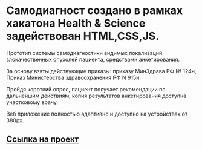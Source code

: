 # Самодиагност создано в рамках хакатона Health & Science задействован HTML,CSS,JS.
 
 
 Прототип системы самодиагностики видимых локализаций злокачественных опухолей пациента, средствами анкетирования. 
 
 За основу взяты действующие приказы: приказу МинЗдрава РФ № 124н, Приказ Министерства здравоохранения РФ  N 915н. 
 
 Пройдя короткий опрос, пациент получает рекомендации по дальнейшим действиям, копия результатов анкетирования доступна участковому врачу.
 
 Веб приложение полностью адаптивно и доступно на устройствах от 380px.

<a href="https://genalll.github.io/-23-Health-Science/">Cсылка на проект</a>
---  




